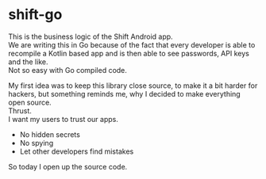 # shift-go
This is the business logic of the Shift Android app.  
We are writing this in Go because of the fact that every developer is able to recompile a Kotlin based app and is then able to see passwords, API keys and the like.  
Not so easy with Go compiled code.

My first idea was to keep this library close source, to make it a bit harder for hackers, but something reminds me, why I decided to make everything open source.  
Thrust.  
I want my users to trust our apps.  
- No hidden secrets
- No spying
- Let other developers find mistakes

So today I open up the source code.
